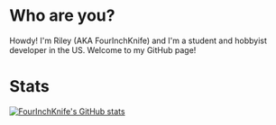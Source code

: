 # Who are you?

Howdy! I'm Riley (AKA FourInchKnife) and I'm a student and hobbyist developer in the US. Welcome to my GitHub page!

# Stats

[![FourInchKnife's GitHub stats](https://github-readme-stats.vercel.app/api?username=FourInchKnife)](https://github.com/anuraghazra/github-readme-stats)
